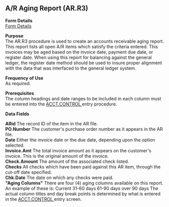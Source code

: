 ##  A/R Aging Report (AR.R3)

<PageHeader />

**Form Details**  
[ Form Details ](AR-R3-1/README.md)   

**Purpose**  
The AR.R3 procedure is used to create an accounts receivable aging report.
This report lists all open A/R items which satisfy the criteria entered. This
invoices may be aged based on the invoice date, payment due date, or register
date. When using this report for balancing against the general ledger, the
register date method should be used to insure proper alignment with the data
that was interfaced to the general ledger system.  

**Frequency of Use**  
As required.

**Prerequisites**  
The column headings and date ranges to be included in each column must be entered into the [ ACCT.CONTROL ](../../../../../../rover/AP-OVERVIEW/AP-ENTRY/ACCT-CONTROL) entry procedure. 

**Data Fields**

**ARid** The record ID of the item in the AR file.  
**PO.Number** The customer's purchase order number as it appears in the AR
file.  
**Date** Either the invoice date or the due date, depending upon the option
selected.  
**Invoice.Amt** The total invoice amount as it appears on the customer's
invoice. This is the original amount of the invoice.  
**Check.Amount** The amount of the associated check listed.  
**Checks** All checks which have been paid against this AR item, through the
cut-off date specified.  
**Chk.Date** The date on which any checks were paid.  
**"Aging Columns"** There are four (4) aging columns available on this report. An example of these is: Current 31-60 days 61-90 days over 90 days The actual column titles and day break points is determined by what is entered in the [ ACCT.CONTROL ](../../../../../../rover/AP-OVERVIEW/AP-ENTRY/ACCT-CONTROL) entry screen.   
  
<badge text= "Version 8.10.57" vertical="middle" />

<PageFooter />